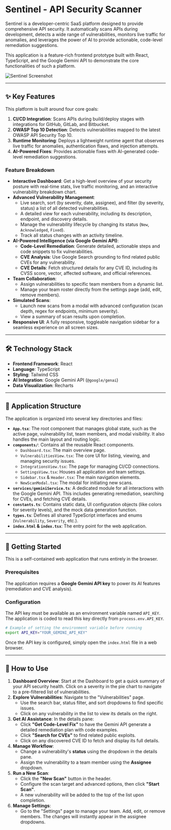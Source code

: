 # Sentinel - API Security Scanner

Sentinel is a developer-centric SaaS platform designed to provide comprehensive API security. It automatically scans APIs during development, detects a wide range of vulnerabilities, monitors live traffic for anomalies, and leverages the power of AI to provide actionable, code-level remediation suggestions.

This application is a feature-rich frontend prototype built with React, TypeScript, and the Google Gemini API to demonstrate the core functionalities of such a platform.

![Sentinel Screenshot](https://i.imgur.com/K5a1E8X.png)

---

## ✨ Key Features

This platform is built around four core goals:

1.  **CI/CD Integration**: Scans APIs during build/deploy stages with integrations for GitHub, GitLab, and Bitbucket.
2.  **OWASP Top 10 Detection**: Detects vulnerabilities mapped to the latest OWASP API Security Top 10.
3.  **Runtime Monitoring**: Deploys a lightweight runtime agent that observes live traffic for anomalies, authentication flaws, and injection attempts.
4.  **AI-Powered Fixes**: Provides actionable fixes with AI-generated code-level remediation suggestions.

### Feature Breakdown

*   **Interactive Dashboard**: Get a high-level overview of your security posture with real-time stats, live traffic monitoring, and an interactive vulnerability breakdown chart.
*   **Advanced Vulnerability Management**:
    *   Live search, sort (by severity, date, assignee), and filter (by severity, status) a list of all detected vulnerabilities.
    *   A detailed view for each vulnerability, including its description, endpoint, and discovery details.
    *   Manage the vulnerability lifecycle by changing its status (`New`, `Acknowledged`, `Fixed`).
    *   Track all status changes with an activity timeline.
*   **AI-Powered Intelligence (via Google Gemini API)**:
    *   **Code-Level Remediation**: Generate detailed, actionable steps and code snippets to fix vulnerabilities.
    *   **CVE Analysis**: Use Google Search grounding to find related public CVEs for any vulnerability.
    *   **CVE Details**: Fetch structured details for any CVE ID, including its CVSS score, vector, affected software, and official references.
*   **Team Collaboration**:
    *   Assign vulnerabilities to specific team members from a dynamic list.
    *   Manage your team roster directly from the settings page (add, edit, remove members).
*   **Simulated Scans**:
    *   Launch new scans from a modal with advanced configuration (scan depth, regex for endpoints, minimum severity).
    *   View a summary of scan results upon completion.
*   **Responsive UI**: A fully responsive, toggleable navigation sidebar for a seamless experience on all screen sizes.

---

## 🛠️ Technology Stack

*   **Frontend Framework**: React
*   **Language**: TypeScript
*   **Styling**: Tailwind CSS
*   **AI Integration**: Google Gemini API (`@google/genai`)
*   **Data Visualization**: Recharts

---

## 📂 Application Structure

The application is organized into several key directories and files:

*   **`App.tsx`**: The root component that manages global state, such as the active page, vulnerability list, team members, and modal visibility. It also handles the main layout and routing logic.
*   **`components/`**: Contains all the reusable React components.
    *   `Dashboard.tsx`: The main overview page.
    *   `VulnerabilitiesView.tsx`: The core UI for listing, viewing, and managing security issues.
    *   `IntegrationsView.tsx`: The page for managing CI/CD connections.
    *   `SettingsView.tsx`: Houses all application and team settings.
    *   `Sidebar.tsx` & `Header.tsx`: The main navigation elements.
    *   `NewScanModal.tsx`: The modal for initiating new scans.
*   **`services/geminiService.ts`**: A dedicated module for all interactions with the Google Gemini API. This includes generating remediation, searching for CVEs, and fetching CVE details.
*   **`constants.ts`**: Contains static data, UI configuration objects (like colors for severity levels), and the mock data generation function.
*   **`types.ts`**: Defines all shared TypeScript interfaces and enums (`Vulnerability`, `Severity`, etc.).
*   **`index.html` & `index.tsx`**: The entry point for the web application.

---

## 🚀 Getting Started

This is a self-contained web application that runs entirely in the browser.

### Prerequisites

The application requires a **Google Gemini API key** to power its AI features (remediation and CVE analysis).

### Configuration

The API key must be available as an environment variable named `API_KEY`. The application is coded to read this key directly from `process.env.API_KEY`.

```bash
# Example of setting the environment variable before running
export API_KEY="YOUR_GEMINI_API_KEY"
```

Once the API key is configured, simply open the `index.html` file in a web browser.

---

## 📖 How to Use

1.  **Dashboard Overview**: Start at the Dashboard to get a quick summary of your API security health. Click on a severity in the pie chart to navigate to a pre-filtered list of vulnerabilities.
2.  **Explore Vulnerabilities**: Navigate to the "Vulnerabilities" page.
    *   Use the search bar, status filter, and sort dropdowns to find specific issues.
    *   Click on any vulnerability in the list to view its details on the right.
3.  **Get AI Assistance**: In the details pane:
    *   Click **"Get Code-Level Fix"** to have the Gemini API generate a detailed remediation plan with code examples.
    *   Click **"Search for CVEs"** to find related public exploits.
    *   Click on any discovered CVE ID to fetch and display its full details.
4.  **Manage Workflow**:
    *   Change a vulnerability's **status** using the dropdown in the details pane.
    *   Assign the vulnerability to a team member using the **Assignee** dropdown.
5.  **Run a New Scan**:
    *   Click the **"New Scan"** button in the header.
    *   Configure the scan target and advanced options, then click **"Start Scan"**.
    *   A new vulnerability will be added to the top of the list upon completion.
6.  **Manage Settings**:
    *   Go to the "Settings" page to manage your team. Add, edit, or remove members. The changes will instantly appear in the assignee dropdowns.
